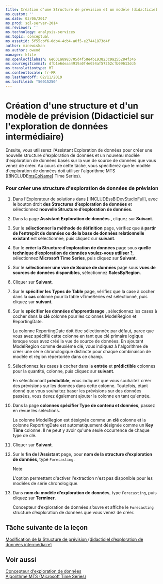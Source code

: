 ```yaml
---
title: Création d’une Structure de prévision et un modèle (didacticiel d’exploration de données intermédiaire) | Microsoft Docs
ms.custom: ''
ms.date: 03/06/2017
ms.prod: sql-server-2014
ms.reviewer: ''
ms.technology: analysis-services
ms.topic: conceptual
ms.assetid: 5f55cbf6-0db4-4cb4-a0f5-e27441873d4f
author: minewiskan
ms.author: owend
manager: kfile
ms.openlocfilehash: 6e631a8983705d4f58e4b193823c9a255284f346
ms.sourcegitcommit: dfb1e6deaa4919a0f4e654af57252cfb09613dd5
ms.translationtype: MT
ms.contentlocale: fr-FR
ms.lasthandoff: 02/11/2019
ms.locfileid: "56015250"
---
```

# <a name="creating-a-forecasting-structure-and-model-intermediate-data-mining-tutorial"></a>Création d'une structure et d'un modèle de prévision (Didacticiel sur l'exploration de données intermédiaire)
  Ensuite, vous utiliserez l'Assistant Exploration de données pour créer une nouvelle structure d'exploration de données et un nouveau modèle d'exploration de données basés sur la vue de source de données que vous venez de créer. Au cours de cette tâche, vous spécifierez que le modèle d'exploration de données doit utiliser l'algorithme MTS ([!INCLUDE[msCoName](../includes/msconame-md.md)] Time Series).  
  
### <a name="to-create-a-forecasting-mining-structure"></a>Pour créer une structure d'exploration de données de prévision  
  
1.  Dans l’Explorateur de solutions dans [!INCLUDE[ssBIDevStudioFull](../includes/ssbidevstudiofull-md.md)], avec le bouton droit **des Structures d’exploration de données** et sélectionnez **nouvelle Structure d’exploration de données**.  
  
2.  Dans la page **Assistant Exploration de données** , cliquez sur **Suivant**.  
  
3.  Sur le **sélectionner la méthode de définition** page, vérifiez que **à partir de l’entrepôt de données ou de la base de données relationnelle existant** est sélectionnée, puis cliquez sur **suivant**.  
  
4.  Sur le **créer la Structure d’exploration de données** page sous **quelle technique d’exploration de données voulez-vous utiliser ?**, sélectionnez **Microsoft Time Series**, puis cliquez sur  **Suivant**.  
  
5.  Sur le **sélectionner une vue de Source de données** page sous **vues de sources de données disponibles**, sélectionnez **SalesByRegion**.  
  
6.  Cliquer sur **Suivant**.  
  
7.  Sur le **spécifier les Types de Table** page, vérifiez que la case à cocher dans la **cas** colonne pour la table vTimeSeries est sélectionné, puis cliquez sur **suivant**.  
  
8.  Sur le **spécifier les données d’apprentissage** , sélectionnez les cases à cocher dans la **clé** colonne pour les colonnes ModelRegion et ReportingDate.  
  
     La colonne ReportingDate doit être sélectionnée par défaut, parce que vous avez spécifié cette colonne en tant que clé primaire logique lorsque vous avez créé la vue de source de données. En ajoutant ModelRegion comme deuxième clé, vous indiquez à l'algorithme de créer une série chronologique distincte pour chaque combinaison de modèle et région répertoriée dans ce champ.  
  
9. Sélectionnez les cases à cocher dans la **entrée** et **prédictible** colonnes pour la quantité, colonne, puis cliquez sur **suivant**.  
  
     En sélectionnant **prédictible**, vous indiquez que vous souhaitez créer des prévisions sur les données dans cette colonne. Toutefois, étant donné que vous souhaitez baser les prévisions sur des données passées, vous devez également ajouter la colonne en tant qu'entrée.  
  
10. Dans la page **colonnes spécifier Type de contenu et données**, passez en revue les sélections.  
  
     La colonne ModelRegion est désignée comme un **clé** colonne et la colonne ReportingDate est automatiquement désignée comme un **Key Time** colonne. Il ne peut y avoir qu'une seule occurrence de chaque type de clé.  
  
11. Cliquer sur **Suivant**.  
  
12. Sur le **fin de l’Assistant** page, pour **nom de la structure d’exploration de données**, type `Forecasting`.  
  
    > [!NOTE]  
    >  L'option permettant d'activer l'extraction n'est pas disponible pour les modèles de série chronologique.  
  
13. Dans **nom du modèle d’exploration de données**, type `Forecasting`, puis cliquez sur **Terminer**.  
  
     Concepteur d’exploration de données s’ouvre et affiche le `Forecasting` structure d’exploration de données que vous venez de créer.  
  
## <a name="next-task-in-lesson"></a>Tâche suivante de la leçon  
 [Modification de la Structure de prévision &#40;didacticiel d’exploration de données intermédiaire&#41;](../../2014/tutorials/modifying-the-forecasting-structure-intermediate-data-mining-tutorial.md)  
  
## <a name="see-also"></a>Voir aussi  
 [Concepteur d'exploration de données](../../2014/analysis-services/data-mining/data-mining-designer.md)   
 [Algorithme MTS (Microsoft Time Series)](../../2014/analysis-services/data-mining/microsoft-time-series-algorithm.md)  
  
  
